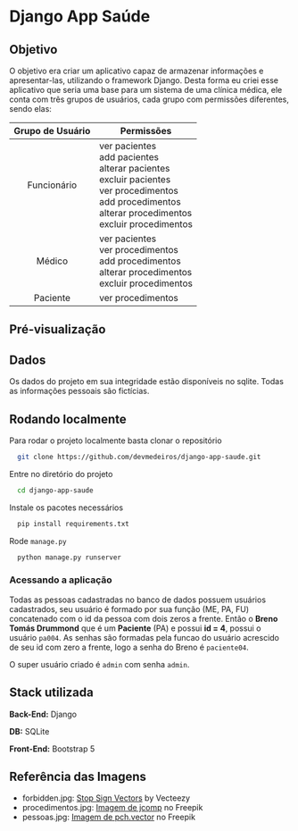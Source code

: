 # Django App Saúde

## Objetivo

O objetivo era criar um aplicativo capaz de armazenar informações e apresentar-las, utilizando o framework Django. Desta forma eu criei esse aplicativo que seria uma base para um sistema de uma clínica médica, ele conta com três grupos de usuários, cada grupo com permissões diferentes, sendo elas:

| Grupo de Usuário 	| Permissões 	|
|:---:|---	|
| Funcionário | ver pacientes<br />add pacientes<br />alterar pacientes<br />excluir pacientes<br />ver procedimentos<br />add procedimentos<br />alterar procedimentos<br />excluir procedimentos|
| Médico | ver pacientes<br />ver procedimentos<br />add procedimentos<br />alterar procedimentos<br />excluir procedimentos|
| Paciente | ver procedimentos |

## Pré-visualização

## Dados

Os dados do projeto em sua integridade estão disponíveis no sqlite. Todas as informações pessoais são fictícias.

## Rodando localmente

Para rodar o projeto localmente basta clonar o repositório

```bash
  git clone https://github.com/devmedeiros/django-app-saude.git
```

Entre no diretório do projeto

```bash
  cd django-app-saude
```

Instale os pacotes necessários

```bash
  pip install requirements.txt
```

Rode `manage.py`

```bash
  python manage.py runserver
```

### Acessando a aplicação

Todas as pessoas cadastradas no banco de dados possuem usuários cadastrados, seu usuário é formado por sua função (ME, PA, FU) concatenado com o id da pessoa com dois zeros a frente. Então o **Breno Tomás Drummond** que é um **Paciente** (PA) e possui **id = 4**, possui o usuário `pa004`. As senhas são formadas pela funcao do usuário acrescido de seu id com zero a frente, logo a senha do Breno é `paciente04`.

O super usuário criado é `admin` com senha `admin`.

## Stack utilizada

**Back-End:** Django

**DB:** SQLite

**Front-End:** Bootstrap 5

## Referência das Imagens

- forbidden.jpg: [Stop Sign Vectors]("https://www.vecteezy.com/free-vector/stop-sign") by Vecteezy
- procedimentos.jpg: [Imagem de jcomp]("https://br.freepik.com/vetores-gratis/chame-o-conceito-de-medico-os-medicos-respondem-as-perguntas-dos-pacientes-por-telefone_18707003.htm") no Freepik
- pessoas.jpg: [Imagem de pch.vector]("https://br.freepik.com/vetores-gratis/pessoas-multiculturais-juntos_9176081.htm#query=diversidade&position=2&from_view=search&track=sph") no Freepik